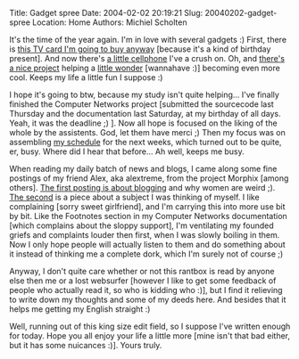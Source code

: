 Title: Gadget spree
Date: 2004-02-02 20:19:21
Slug: 20040202-gadget-spree
Location: Home
Authors: Michiel Scholten

<p>It's the time of the year again. I'm in love with several gadgets :) First, there is <a href="http://www.hauppauge.com/html/wintvpvr350_datasheet.htm">this TV card I'm going to buy anyway</a> [because it's a kind of birthday present]. And now there's <a href="http://reviews.designtechnica.com/firstlook26.html">a little cellphone</a> I've a crush on. Oh, and <a href="http://cacko.zaurususergroup.com/screenshots.php?menuid=2">there's a nice project</a> helping a <a href="http://www.bargainpda.com/default.asp?newsID=1592">little wonder</a> [wannahave :)] becoming even more cool. Keeps my life a little fun I suppose :)</p>
<p>I hope it's going to btw, because my study isn't quite helping... I've finally finished the Computer Networks project [submitted the sourcecode last Thursday and the documentation last Saturday, at my birthday of all days. Yeah, it was the deadline ;) ]. Now all hope is focused on the liking of the whole by the assistents. God, let them have merci ;) Then my focus was on assembling <a href="http://www.cs.vu.nl/~mbscholt/schedule.php">my schedule</a> for the next weeks, which turned out to be quite, er, busy. Where did I hear that before... Ah well, keeps me busy.</p>
<p>When reading my daily batch of news and blogs, I came along some fine postings of my friend Alex, aka alextreme, from the project Morphix [among others]. <a href="http://am.xs4all.nl/drupal/?q=node/view/72">The first posting is about blogging</a> and why women are weird ;). <a href="http://am.xs4all.nl/drupal/?q=node/view/73">The second</a> is a piece about a subject I was thinking of myself. I like complaining [sorry sweet girlfriend], and I'm carrying this into more use bit by bit. Like the Footnotes section in my Computer Networks documentation [which complains about the sloppy support], I'm ventilating my founded griefs and complaints louder then first, when I was slowly boiling in them. Now I only hope people will actually listen to them and do something about it instead of thinking me a complete dork, which I'm surely not of course ;)</p>
<p>Anyway, I don't quite care whether or not this rantbox is read by anyone else then me or a lost websurfer [however I like to get some feedback of people who actually read it, so who is kidding who :)], but I find it relieving to write down my thoughts and some of my deeds here. And besides that it helps me getting my English straight :)</p>
<p>Well, running out of this king size edit field, so I suppose I've written enough for today. Hope you all enjoy your life a little more [mine isn't that bad either, but it has some nuicances :)]. Yours truly.</p>